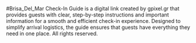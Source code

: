 #Brisa_Del_Mar Check-In Guide is a digital link created by gpixel.gr that provides guests with clear, step-by-step instructions and important information for a smooth and efficient check-in experience. Designed to simplify arrival logistics, the guide ensures that guests have everything they need in one place. All rights reserved.
